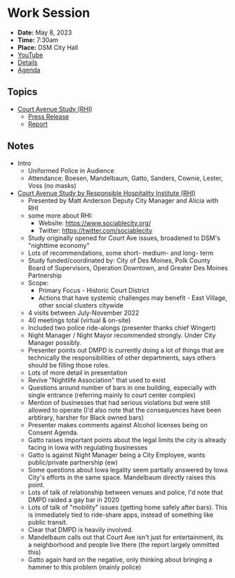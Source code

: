 # Work Session

- **Date:** May 8, 2023
- **Time:** 7:30am
- **Place:** DSM City Hall
- [YouTube](https://youtube.com/live/7P72ufquJe0)
- [Details](https://www.dsm.city/citycouncil_detail_T60_R2411.php)
- [Agenda](https://councildocs.dsm.city/agendas/2023/20230508CouncilWorkSession.pdf)

## Topics

- [Court Avenue Study (RHI)](https://www.dsm.city/document_center/City%20Clerk/Work%20Sessions/2023/RHI%20Sociable%20City%20Assessment.pdf)
    - [Press Release](https://www.dsm.city/news_detail_T2_R655.php)
    - [Report](https://sociablecity.info/des_moines/brief_report_2022.pdf?pdf=here&t=1683412328015)

## Notes

- Intro
    - Uniformed Police in Audience
    - Attendance: Boesen, Mandelbaum, Gatto, Sanders, Cownie, Lester, Voss (no masks)
- [Court Avenue Study by Responsible Hospitality Institute (RHI)](https://www.dsm.city/document_center/City%20Clerk/Work%20Sessions/2023/RHI%20Sociable%20City%20Assessment.pdf)
    - Presented by Matt Anderson Deputy City Manager and Alicia with RHI
    - some more about RHI:
        - Website: https://www.sociablecity.org/
        - Twitter: https://twitter.com/sociablecity
    - Study originally opened for Court Ave issues, broadened to DSM's "nighttime economy"
    - Lots of recommendations, some short- medium- and long- term
    - Study funded/coordinated by: City of Des Moines, Polk County Board of Supervisors, Operation Downtown, and Greater Des Moines Partnership
    - Scope:
        - Primary Focus - Historic Court District
        - Actions that have systemic challenges may benefit - East Village, other social clusters citywide
    - 4 visits between July-November 2022
    - 40 meetings total (virtual & on-site)
    - Included two police ride-alongs (presenter thanks chief Wingert)
    - Night Manager / Night Mayor recommended strongly. Under City Manager possibly.
    - Presenter points out DMPD is currently doing a lot of things that are technically the responsibilities of other departments, says others should be filling those roles.
    - Lots of more detail in presentation
    - Revive "Nightlife Association" that used to exist
    - Questions around number of bars in one building, especially with single entrance (referring mainly to court center complex)
    - Mention of businesses that had serious violations but were still allowed to operate (I'd also note that the consequences have been arbtirary, harsher for Black owned bars)
    - Presenter makes comments against Alcohol licenses being on Consent Agenda.
    - Gatto raises important points about the legal limits the city is already facing in Iowa with regulating businesses
    - Gatto is against Night Manager being a City Employee, wants public/private partnership (ew)
    - Some questions about Iowa legality seem partially answered by Iowa City's efforts in the same space. Mandelbaum directly raises this point.
    - Lots of talk of relationship between venues and police, I'd note that DMPD raided a gay bar in 2020
    - Lots of talk of "mobility" issues (getting home safely after bars). This is immediately tied to ride-share apps, instead of something like public transit.
    - Clear that DMPD is heavily involved.
    - Mandelbaum calls out that Court Ave isn't just for entertainment, its a neighborhood and people live there (the report largely ommitted this)
    - Gatto again hard on the negative, only thinking about bringing a hammer to this problem (mainly police)
